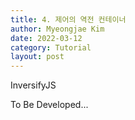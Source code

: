 ```yaml
---
title: 4. 제어의 역전 컨테이너
author: Myeongjae Kim
date: 2022-03-12
category: Tutorial
layout: post
---
```


InversifyJS

To Be Developed...
